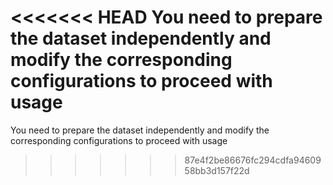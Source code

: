 <<<<<<< HEAD
You need to prepare the dataset independently and modify the corresponding configurations to proceed with usage
=======
You need to prepare the dataset independently and modify the corresponding configurations to proceed with usage
>>>>>>> 87e4f2be86676fc294cdfa9460958bb3d157f22d
